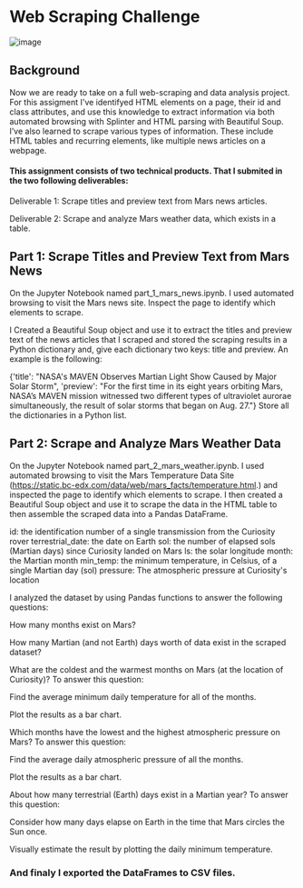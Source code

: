 # Web Scraping Challenge

![image](https://github.com/AnaTipps/web-scraping-challenge/assets/131827518/4b7f74e2-e818-4f8d-be51-8b6fd30ded55)


## Background
Now we are ready to take on a full web-scraping and data analysis project. For this assigment I've identifyed HTML elements on a page, their id and class attributes, and use this knowledge to extract information via both automated browsing with Splinter and HTML parsing with Beautiful Soup. I’ve also learned to scrape various types of information. These include HTML tables and recurring elements, like multiple news articles on a webpage.

#### This assignment consists of two technical products. That I submited in the two following deliverables:

Deliverable 1: Scrape titles and preview text from Mars news articles.

Deliverable 2: Scrape and analyze Mars weather data, which exists in a table.

## Part 1: Scrape Titles and Preview Text from Mars News

On the Jupyter Notebook  named part_1_mars_news.ipynb. I used automated browsing to visit the Mars news site. Inspect the page to identify which elements to scrape.

I Created a Beautiful Soup object and use it to extract the titles and preview text of the news articles that I scraped and stored the scraping results in a Python dictionary and, give each dictionary two keys: title and preview. An example is the following:

{'title': "NASA's MAVEN Observes Martian Light Show Caused by Major Solar Storm", 
 'preview': "For the first time in its eight years orbiting Mars, NASA’s MAVEN mission witnessed two different types of ultraviolet aurorae simultaneously, the result of solar storms that began on Aug. 27."}
Store all the dictionaries in a Python list.


## Part 2: Scrape and Analyze Mars Weather Data

On the Jupyter Notebook named part_2_mars_weather.ipynb. I used automated browsing to visit the Mars Temperature Data Site (https://static.bc-edx.com/data/web/mars_facts/temperature.html.)  and  inspected the page to identify which elements to scrape.
I then created a Beautiful Soup object and use it to scrape the data in the HTML table to then assemble the scraped data into a Pandas DataFrame. 

id: the identification number of a single transmission from the Curiosity rover
terrestrial_date: the date on Earth
sol: the number of elapsed sols (Martian days) since Curiosity landed on Mars
ls: the solar longitude
month: the Martian month
min_temp: the minimum temperature, in Celsius, of a single Martian day (sol)
pressure: The atmospheric pressure at Curiosity's location

I analyzed the dataset by using Pandas functions to answer the following questions:

How many months exist on Mars?

How many Martian (and not Earth) days worth of data exist in the scraped dataset?

What are the coldest and the warmest months on Mars (at the location of Curiosity)? To answer this question:

Find the average minimum daily temperature for all of the months.

Plot the results as a bar chart.

Which months have the lowest and the highest atmospheric pressure on Mars? To answer this question:

Find the average daily atmospheric pressure of all the months.

Plot the results as a bar chart.

About how many terrestrial (Earth) days exist in a Martian year? To answer this question:

Consider how many days elapse on Earth in the time that Mars circles the Sun once.

Visually estimate the result by plotting the daily minimum temperature.


### And finaly I exported the DataFrames to  CSV files.
